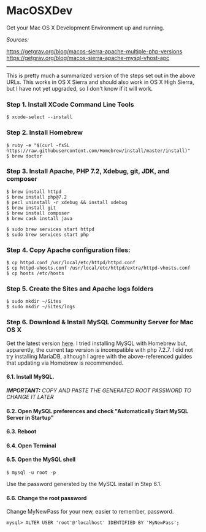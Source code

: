 # MacOSXDev
Get your Mac OS X Development Environment up and running.

*Sources:*

https://getgrav.org/blog/macos-sierra-apache-multiple-php-versions
https://getgrav.org/blog/macos-sierra-apache-mysql-vhost-apc

---
This is pretty much a summarized version of the steps set out in the above URLs. This works in OS X Sierra and should
also work in OS X High Sierra, but I have not yet upgraded, so I don't know if it will work.

### Step 1. Install XCode Command Line Tools

<pre><code>$ xcode-select --install
</code></pre>

### Step 2. Install Homebrew

<pre><code>$ ruby -e "$(curl -fsSL https://raw.githubusercontent.com/Homebrew/install/master/install)"
$ brew doctor
</code></pre>

### Step 3. Install Apache, PHP 7.2, Xdebug, git, JDK, and composer

<pre><code>$ brew install httpd
$ brew install php@7.2
$ pecl uninstall -r xdebug && install xdebug
$ brew install git
$ brew install composer
$ brew cask install java

$ sudo brew services start httpd
$ sudo brew services start php
</code></pre>

### Step 4. Copy Apache configuration files:

<pre><code>$ cp httpd.conf /usr/local/etc/httpd/httpd.conf
$ cp httpd-vhosts.conf /usr/local/etc/httpd/extra/httpd-vhosts.conf
$ cp hosts /etc/hosts
</code></pre>

### Step 5. Create the Sites and Apache logs folders

<pre><code>$ sudo mkdir ~/Sites
$ sudo mkdir ~/Sites/logs
</code></pre>

### Step 6. Download & Install MySQL Community Server for Mac OS X

Get the latest version [here](https://dev.mysql.com/downloads/mysql/). I tried installing MySQL with Homebrew but,
apparently, the current tap version is incompatible with php 7.2.7. I did not try installing MariaDB, although I agree
with the above-referenced guides that updating via Homebrew is recommended.

#### 6.1. Install MySQL.

*__IMPORTANT:__ COPY AND PASTE THE GENERATED ROOT PASSWORD TO CHANGE IT LATER*

#### 6.2. Open MySQL preferences and check "Automatically Start MySQL Server in Startup"

#### 6.3. Reboot

#### 6.4. Open Terminal

#### 6.5. Open the MySQL shell

<pre><code>$ mysql -u root -p
</code></pre>

Use the password generated by the MySQL install in Step 6.1.

#### 6.6. Change the root password

Change MyNewPass for your new, easier to remember, password.

<pre><code>mysql> ALTER USER 'root'@'localhost' IDENTIFIED BY 'MyNewPass';
</code></pre>

